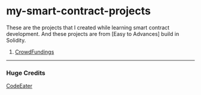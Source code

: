 # my-smart-contract-projects
These are the projects that I created while learning smart contract development. And these projects are from [Easy to Advances] build in Solidity.

1. [CrowdFundings](https://github.com/basant0x01/my-smart-contract-projects/tree/main/CrowdFundings)


---
### Huge Credits
[CodeEater](https://www.youtube.com/@CodeEater21)
